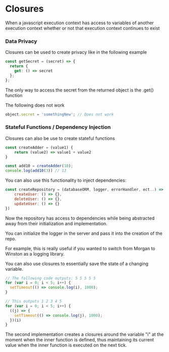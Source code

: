 # Closures

When a javascript execution context has access to variables of another execution context whether or not that execution context continues to exist

### Data Privacy

Closures can be used to create privacy like in the following example

```jsx
const getSecret = (secret) => {
  return {
    get: () => secret
  };
};
```

The only way to access the secret from the returned object is the .get() function

The following does not work

```jsx
object.secret = 'somethingNew'; // Does not work
```

### Stateful Functions / Dependency Injection

Closures can also be use to create stateful functions

```jsx
const createAdder = (value1) {
	return (value2) => value1 + value2
}

const add10 = createAdder(10);
console.log(add10(3)) // 13
```

You can also use this functionality to inject dependencies:

```jsx
const createRepository = (databaseORM, logger, errorHandler, ect..) => ({
	createUser: () => {},
	deleteUser: () => {},
	updateUser: () => {} 
})
```

Now the repository has access to dependencies while being abstracted away from their initialization and implementation.

You can initialize the logger in the server and pass it into the creation of the repo.

For example, this is really useful if you wanted to switch from Morgan to Winston as a logging library.

You can also use closures to essentially save the state of a changing variable.

```jsx
// The following code outputs: 5 5 5 5 5
for (var i = 0; i < 5; i++) {
  setTimeout(() => console.log(i), 1000);
}

// This outputs 1 2 3 4 5
for (var i = 0; i < 5; i++) {
  ((j) => {
    setTimeout(() => console.log(j), 1000);
  })(i)
}
```

The second implementation creates a closures around the variable "i" at the moment when the inner function is defined, thus maintaining its current value when the inner function is executed on the next tick.